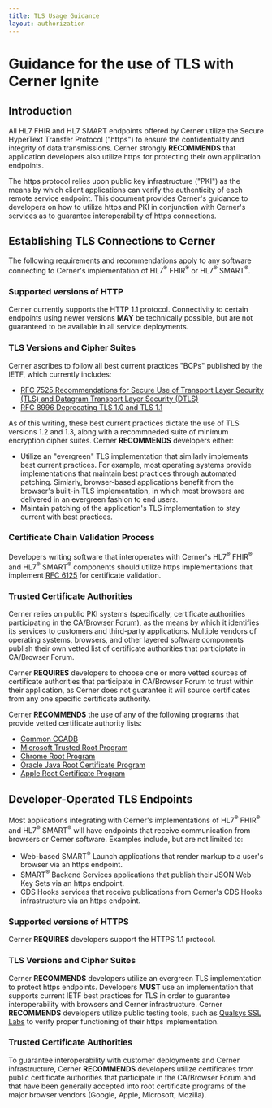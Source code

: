 ```yaml
---
title: TLS Usage Guidance
layout: authorization
---
```


# Guidance for the use of TLS with Cerner Ignite

## Introduction

All HL7 FHIR and HL7 SMART endpoints offered by Cerner utilize the Secure HyperText Transfer Protocol ("https") to ensure the confidentiality and integrity of data transmissions.  Cerner strongly __RECOMMENDS__ that application developers also utilize https for protecting their own application endpoints.

The https protocol relies upon public key infrastructure ("PKI") as the means by which client applications can verify the authenticity of each remote service endpoint.  This document provides Cerner's guidance to developers on how to utilize https and PKI in conjunction with Cerner's services as to guarantee interoperability of https connections.

## Establishing TLS Connections to Cerner

The following requirements and recommendations apply to any software connecting to Cerner's implementation of HL7<sup>®</sup> FHIR<sup>®</sup>  or HL7<sup>®</sup>  SMART<sup>®</sup>.

### Supported versions of HTTP

Cerner currently supports the HTTP 1.1 protocol.  Connectivity to certain endpoints using newer versions __MAY__ be technically possible, but are not guaranteed to be available in all service deployments.

### TLS Versions and Cipher Suites

Cerner ascribes to follow all best current practices "BCPs" published by the IETF, which currently includes:

- [RFC 7525 Recommendations for Secure Use of Transport Layer Security (TLS) and Datagram Transport Layer Security (DTLS)](https://datatracker.ietf.org/doc/html/rfc7525)
- [RFC 8996 Deprecating TLS 1.0 and TLS 1.1](https://datatracker.ietf.org/doc/html/rfc8996)

As of this writing, these best current practices dictate the use of TLS versions 1.2 and 1.3, along with a recommneded suite of minimum encryption cipher suites.  Cerner __RECOMMENDS__ developers either:

- Utilize an "evergreen" TLS implementation that similarly implements best current practices.  For example, most operating systems provide implementations that maintain best practices through automated patching.  Simiarly, browser-based applications benefit from the browser's built-in TLS implementation, in which most browsers are delivered in an evergreen fashion to end users.
- Maintain patching of the application's TLS implementation to stay current with best practices.

### Certificate Chain Validation Process

Developers writing software that interoperates with Cerner's HL7<sup>®</sup> FHIR<sup>®</sup> and HL7<sup>®</sup> SMART<sup>®</sup> components should utilize https implementations that implement [RFC 6125](https://datatracker.ietf.org/doc/html/rfc6125) for certificate validation.

### Trusted Certificate Authorities

Cerner relies on public PKI systems (specifically, certificate authorities participating in the [CA/Browser Forum](https://cabforum.org/)), as the means by which it identifies its services to customers and third-party applications.  Multiple vendors of operating systems, browsers, and other layered software components publish their own vetted list of certificate authorities that participtate in CA/Browser Forum.  

Cerner __REQUIRES__ developers to choose one or more vetted sources of certificate authorities that participate in CA/Browser Forum to trust within their application, as Cerner does not guarantee it will source certificates from any one specific certificate authority.


Cerner __RECOMMENDS__ the use of any of the following programs that provide vetted certificate authority lists:

- [Common CCADB](https://www.ccadb.org/policy)
- [Microsoft Trusted Root Program](https://docs.microsoft.com/en-us/security/trusted-root/participants-list)
- [Chrome Root Program](https://www.chromium.org/Home/chromium-security/root-ca-policy/)
- [Oracle Java Root Certificate Program](https://www.oracle.com/java/technologies/javase/carootcertsprogram.html)
- [Apple Root Certificate Program](https://www.apple.com/certificateauthority/ca_program.html)

## Developer-Operated TLS Endpoints

Most applications integrating with Cerner's implementations of HL7<sup>®</sup> FHIR<sup>®</sup> and HL7<sup>®</sup> SMART<sup>®</sup> will have endpoints that receive communication from browsers or Cerner software.  Examples include, but are not limited to:

- Web-based SMART<sup>®</sup> Launch applications that render markup to a user's browser via an https endpoint.
- SMART<sup>®</sup> Backend Services applications that publish their JSON Web Key Sets via an https endpoint.
- CDS Hooks services that receive publications from Cerner's CDS Hooks infrastructure via an https endpoint.

### Supported versions of HTTPS

Cerner __REQUIRES__ developers support the HTTPS 1.1 protocol.  

### TLS Versions and Cipher Suites

Cerner __RECOMMENDS__ developers utilize an evergreen TLS implementation to protect https endpoints.  Developers __MUST__ use an implementation that supports current IETF best practices for TLS in order to guarantee interoperability with browsers and Cerner infrastructure.  Cerner __RECOMMENDS__ developers utilize public testing tools, such as [Qualsys SSL Labs](https://www.ssllabs.com/) to verify proper functioning of their https implementation.

### Trusted Certificate Authorities

To guarantee interoperability with customer deployments and Cerner infrastructure, Cerner __RECOMMENDS__ developers utilize certificates from public certificate authorities that participate in the CA/Browser Forum and that have been generally accepted into root certificate programs of the major browser vendors (Google, Apple, Microsoft, Mozilla).
